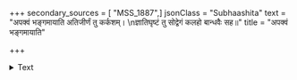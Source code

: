 +++
secondary_sources = [ "MSS_1887",]
jsonClass = "Subhaashita"
text = "अपक्वं भङ्गमायाति अतिजीर्णं तु कर्कशम्।  \nज्ञातिघृष्टं तु सोद्वेगं कलहो बान्धवैः सह॥"
title = "अपक्वं भङ्गमायाति"

+++

<details><summary>Text</summary>

अपक्वं भङ्गमायाति अतिजीर्णं तु कर्कशम्।  
ज्ञातिघृष्टं तु सोद्वेगं कलहो बान्धवैः सह॥
</details>
